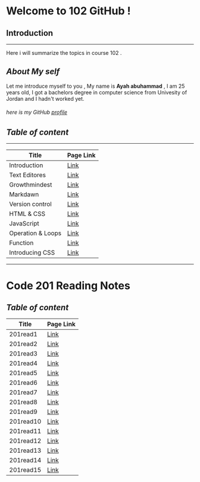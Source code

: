 # Welcome to 102 GitHub !
## Introduction
-----------

Here i will summarize the topics in course 102 .



## _About My self_
Let me introduce myself to you , My name is **Ayah abuhammad** , I am 25 years old, I got a bachelors degree in computer science from Univesity of Jordan and I hadn't worked yet.


###### here is my GitHub [profile](https://github.com/ayahabuhammad/) ######





## _Table of content_ ##
---------

 Title  | Page Link
 ----   | ----
 Introduction   |  [Link](https://ayahabuhammad.github.io/reading-notes/)
 Text Editores  | [Link](https://ayahabuhammad.github.io/reading-notes/text_editores)
Growthmindest   |  [Link](https://ayahabuhammad.github.io/reading-notes/Growthmindest)
Markdawn        |  [Link](https://ayahabuhammad.github.io/reading-notes/Markdown)
Version control | [Link](https://ayahabuhammad.github.io/reading-notes/Vc)
HTML & CSS      | [Link](https://ayahabuhammad.github.io/reading-notes/html)
JavaScript      | [Link](https://ayahabuhammad.github.io/reading-notes/JS)
Operation & Loops   | [Link](https://ayahabuhammad.github.io/reading-notes/loop)
Function        |    [Link](https://ayahabuhammad.github.io/reading-notes/function)
Introducing CSS  |    [Link](https://ayahabuhammad.github.io/reading-notes/CSS)


------

# Code 201 Reading Notes
## _Table of content_ ##



 Title    | Page Link
 ----     | ----
 201read1 | [Link](https://ayahabuhammad.github.io/reading-notes/class-01)
201read2  |	[Link](https://ayahabuhammad.github.io/reading-notes/class-02)
201read3  |	[Link](https://ayahabuhammad.github.io/reading-notes/class-03)
201read4  |	[Link](https://ayahabuhammad.github.io/reading-notes/class-04)
201read5  |	[Link](https://ayahabuhammad.github.io/reading-notes/class-05)
201read6  |	[Link](https://ayahabuhammad.github.io/reading-notes/class-06)
201read7  |	[Link](https://ayahabuhammad.github.io/reading-notes/class-07)
201read8  |	[Link](https://ayahabuhammad.github.io/reading-notes/class-08)
201read9  |	[Link](https://ayahabuhammad.github.io/reading-notes/class-09)
201read10 |	[Link](https://ayahabuhammad.github.io/reading-notes/201read10)
201read11 |	[Link](https://ayahabuhammad.github.io/reading-notes/201read11)
201read12 |	[Link](https://ayahabuhammad.github.io/reading-notes/201read12)
201read13 |	[Link](https://ayahabuhammad.github.io/reading-notes/201read13)
201read14 |	[Link](https://ayahabuhammad.github.io/reading-notes/201read14)
201read15 | [Link](https://ayahabuhammad.github.io/reading-notes/201read15)